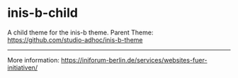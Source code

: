 # inis-b-child

A child theme for the inis-b theme.
Parent Theme: https://github.com/studio-adhoc/inis-b-theme

---

More information:
https://iniforum-berlin.de/services/websites-fuer-initiativen/
